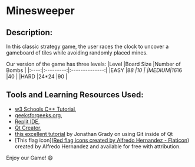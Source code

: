 # Minesweeper
## Description:
In this classic strategy game, the user races the clock to uncover a gameboard of tiles while avoiding randomly placed mines.

Our version of the game has three levels:
|Level |Board Size |Number of Bombs |
|:----:|:---------:|:--------------:|
|EASY  |8*8        |10              |
|MEDIUM|16*16      |40              |
|HARD  |24*24      |90              |

## Tools and Learning Resources Used:
- [w3 Schools C++ Tutorial](https://www.w3schools.com/cpp/),
- [geeksforgeeks.org](https://www.geeksforgeeks.org/),
- [Replit IDE](https://replit.com/~),
- [Qt Creator](https://Qt.io),
- [this excellent tutorial](https://jpgrady28.azurewebsites.net/Home/Docs/183) by Jonathan Grady on using Git inside of Qt
- [This flag icon](<a href="https://www.flaticon.com/free-icons/red-flag" title="red flag icons">Red flag icons created by Alfredo Hernandez - Flaticon</a>) created by Alfredo Hernandez and available for free with attribution.


Enjoy our Game! :smile: